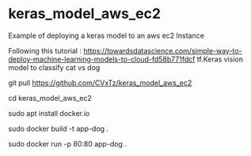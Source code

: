 # keras_model_aws_ec2
Example of deploying a keras model to an aws ec2 Instance

Following this tutorial : https://towardsdatascience.com/simple-way-to-deploy-machine-learning-models-to-cloud-fd58b771fdcf
tf.Keras vision model to classify cat vs dog

git pull https://github.com/CVxTz/keras_model_aws_ec2

cd keras_model_aws_ec2

sudo apt install docker.io

sudo docker build -t app-dog .

sudo docker run -p 80:80 app-dog .